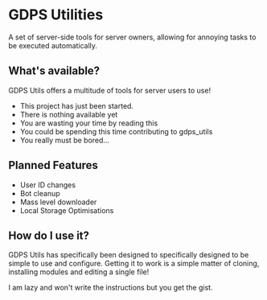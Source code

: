 # GDPS Utilities
A set of server-side tools for server owners, allowing for annoying tasks to be executed automatically.

## What's available?
GDPS Utils offers a multitude of tools for server users to use!
- This project has just been started.
- There is nothing available yet
- You are wasting your time by reading this
- You could be spending this time contributing to gdps_utils
- You really must be bored...

## Planned Features
- User ID changes
- Bot cleanup
- Mass level downloader
- Local Storage Optimisations

## How do I use it?
GDPS Utils has specifically been designed to specifically designed
to be simple to use and configure. Getting it to work is a simple
matter of cloning, installing modules and editing a single file!

I am lazy and won't write the instructions but you get the gist.
